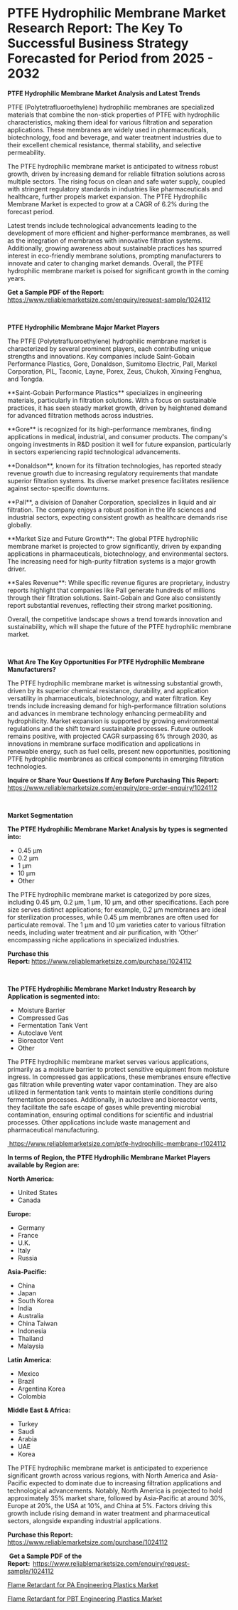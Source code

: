 <p><h1>PTFE Hydrophilic Membrane Market Research Report: The Key To Successful Business Strategy Forecasted for Period from 2025 - 2032</h1></p><p><strong>PTFE Hydrophilic Membrane Market Analysis and Latest Trends</strong></p>
<p><p>PTFE (Polytetrafluoroethylene) hydrophilic membranes are specialized materials that combine the non-stick properties of PTFE with hydrophilic characteristics, making them ideal for various filtration and separation applications. These membranes are widely used in pharmaceuticals, biotechnology, food and beverage, and water treatment industries due to their excellent chemical resistance, thermal stability, and selective permeability. </p><p>The PTFE hydrophilic membrane market is anticipated to witness robust growth, driven by increasing demand for reliable filtration solutions across multiple sectors. The rising focus on clean and safe water supply, coupled with stringent regulatory standards in industries like pharmaceuticals and healthcare, further propels market expansion. The PTFE Hydrophilic Membrane Market is expected to grow at a CAGR of 6.2% during the forecast period.</p><p>Latest trends include technological advancements leading to the development of more efficient and higher-performance membranes, as well as the integration of membranes with innovative filtration systems. Additionally, growing awareness about sustainable practices has spurred interest in eco-friendly membrane solutions, prompting manufacturers to innovate and cater to changing market demands. Overall, the PTFE hydrophilic membrane market is poised for significant growth in the coming years.</p></p>
<p><strong>Get a Sample PDF of the Report:&nbsp;</strong> <a href="https://www.reliablemarketsize.com/enquiry/request-sample/1024112?utm_campaign=2115&utm_medium=2&utm_source=Github&utm_content=ia&utm_term=07032025&utm_id=ptfe-hydrophilic-membrane">https://www.reliablemarketsize.com/enquiry/request-sample/1024112</a></p>
<p>&nbsp;</p>
<p><strong>PTFE Hydrophilic Membrane Major Market Players</strong></p>
<p><p>The PTFE (Polytetrafluoroethylene) hydrophilic membrane market is characterized by several prominent players, each contributing unique strengths and innovations. Key companies include Saint-Gobain Performance Plastics, Gore, Donaldson, Sumitomo Electric, Pall, Markel Corporation, PIL, Taconic, Layne, Porex, Zeus, Chukoh, Xinxing Fenghua, and Tongda.</p><p>**Saint-Gobain Performance Plastics** specializes in engineering materials, particularly in filtration solutions. With a focus on sustainable practices, it has seen steady market growth, driven by heightened demand for advanced filtration methods across industries.</p><p>**Gore** is recognized for its high-performance membranes, finding applications in medical, industrial, and consumer products. The company's ongoing investments in R&D position it well for future expansion, particularly in sectors experiencing rapid technological advancements.</p><p>**Donaldson**, known for its filtration technologies, has reported steady revenue growth due to increasing regulatory requirements that mandate superior filtration systems. Its diverse market presence facilitates resilience against sector-specific downturns.</p><p>**Pall**, a division of Danaher Corporation, specializes in liquid and air filtration. The company enjoys a robust position in the life sciences and industrial sectors, expecting consistent growth as healthcare demands rise globally.</p><p>**Market Size and Future Growth**: The global PTFE hydrophilic membrane market is projected to grow significantly, driven by expanding applications in pharmaceuticals, biotechnology, and environmental sectors. The increasing need for high-purity filtration systems is a major growth driver.</p><p>**Sales Revenue**: While specific revenue figures are proprietary, industry reports highlight that companies like Pall generate hundreds of millions through their filtration solutions. Saint-Gobain and Gore also consistently report substantial revenues, reflecting their strong market positioning.</p><p>Overall, the competitive landscape shows a trend towards innovation and sustainability, which will shape the future of the PTFE hydrophilic membrane market.</p></p>
<p>&nbsp;</p>
<p><strong>What Are The Key Opportunities For PTFE Hydrophilic Membrane Manufacturers?</strong></p>
<p><p>The PTFE hydrophilic membrane market is witnessing substantial growth, driven by its superior chemical resistance, durability, and application versatility in pharmaceuticals, biotechnology, and water filtration. Key trends include increasing demand for high-performance filtration solutions and advances in membrane technology enhancing permeability and hydrophilicity. Market expansion is supported by growing environmental regulations and the shift toward sustainable processes. Future outlook remains positive, with projected CAGR surpassing 6% through 2030, as innovations in membrane surface modification and applications in renewable energy, such as fuel cells, present new opportunities, positioning PTFE hydrophilic membranes as critical components in emerging filtration technologies.</p></p>
<p><strong>Inquire or Share Your Questions If Any Before Purchasing This Report:</strong> <a href="https://www.reliablemarketsize.com/enquiry/pre-order-enquiry/1024112?utm_campaign=2115&utm_medium=2&utm_source=Github&utm_content=ia&utm_term=07032025&utm_id=ptfe-hydrophilic-membrane">https://www.reliablemarketsize.com/enquiry/pre-order-enquiry/1024112</a></p>
<p>&nbsp;</p>
<p><strong>Market Segmentation</strong></p>
<p><strong>The PTFE Hydrophilic Membrane Market Analysis by types is segmented into:</strong></p>
<p><ul><li>0.45 µm</li><li>0.2 µm</li><li>1 µm</li><li>10 µm</li><li>Other</li></ul></p>
<p><p>The PTFE hydrophilic membrane market is categorized by pore sizes, including 0.45 µm, 0.2 µm, 1 µm, 10 µm, and other specifications. Each pore size serves distinct applications; for example, 0.2 µm membranes are ideal for sterilization processes, while 0.45 µm membranes are often used for particulate removal. The 1 µm and 10 µm varieties cater to various filtration needs, including water treatment and air purification, with 'Other' encompassing niche applications in specialized industries.</p></p>
<p><strong>Purchase this Report:&nbsp;</strong><a href="https://www.reliablemarketsize.com/purchase/1024112?utm_campaign=2115&utm_medium=2&utm_source=Github&utm_content=ia&utm_term=07032025&utm_id=ptfe-hydrophilic-membrane">https://www.reliablemarketsize.com/purchase/1024112</a></p>
<p>&nbsp;</p>
<p><strong>The PTFE Hydrophilic Membrane Market Industry Research by Application is segmented into:</strong></p>
<p><ul><li>Moisture Barrier</li><li>Compressed Gas</li><li>Fermentation Tank Vent</li><li>Autoclave Vent</li><li>Bioreactor Vent</li><li>Other</li></ul></p>
<p><p>The PTFE hydrophilic membrane market serves various applications, primarily as a moisture barrier to protect sensitive equipment from moisture ingress. In compressed gas applications, these membranes ensure effective gas filtration while preventing water vapor contamination. They are also utilized in fermentation tank vents to maintain sterile conditions during fermentation processes. Additionally, in autoclave and bioreactor vents, they facilitate the safe escape of gases while preventing microbial contamination, ensuring optimal conditions for scientific and industrial processes. Other applications include waste management and pharmaceutical manufacturing.</p></p>
<p><a href="https://www.reliablemarketsize.com/ptfe-hydrophilic-membrane-r1024112?utm_campaign=2115&utm_medium=2&utm_source=Github&utm_content=ia&utm_term=07032025&utm_id=ptfe-hydrophilic-membrane">&nbsp;https://www.reliablemarketsize.com/ptfe-hydrophilic-membrane-r1024112</a></p>
<p><strong>In terms of Region, the PTFE Hydrophilic Membrane Market Players available by Region are:</strong></p>
<p>
    <p> <strong> North America: </strong>
        <ul>
            <li>United States</li>
            <li>Canada</li>
        </ul>
        </p> 
    <p> <strong> Europe: </strong>
        <ul>
            <li>Germany</li>
            <li>France</li>
            <li>U.K.</li>
            <li>Italy</li>
            <li>Russia</li>
        </ul>
        </p> 
    <p> <strong> Asia-Pacific: </strong>
        <ul>
            <li>China</li>
            <li>Japan</li>
            <li>South Korea</li>
            <li>India</li>
            <li>Australia</li>
            <li>China Taiwan</li>
            <li>Indonesia</li>
            <li>Thailand</li>
            <li>Malaysia</li>
        </ul>
        </p> 
    <p> <strong> Latin America: </strong>
        <ul>
            <li>Mexico</li>
            <li>Brazil</li>
            <li>Argentina Korea</li>
            <li>Colombia</li>
        </ul>
        </p> 
    <p> <strong> Middle East & Africa: </strong>
        <ul>
            <li>Turkey</li>
            <li>Saudi</li>
            <li>Arabia</li>
            <li>UAE</li>
            <li>Korea</li>
        </ul>
    </p>
    </p>
<p><p>The PTFE hydrophilic membrane market is anticipated to experience significant growth across various regions, with North America and Asia-Pacific expected to dominate due to increasing filtration applications and technological advancements. Notably, North America is projected to hold approximately 35% market share, followed by Asia-Pacific at around 30%, Europe at 20%, the USA at 10%, and China at 5%. Factors driving this growth include rising demand in water treatment and pharmaceutical sectors, alongside expanding industrial applications.</p></p>
<p><strong>Purchase this Report: </strong><a href="https://www.reliablemarketsize.com/purchase/1024112?utm_campaign=2115&utm_medium=2&utm_source=Github&utm_content=ia&utm_term=07032025&utm_id=ptfe-hydrophilic-membrane">https://www.reliablemarketsize.com/purchase/1024112</a></p>
<p>&nbsp;<strong>Get a Sample PDF of the Report:&nbsp;&nbsp;</strong><a href="https://www.reliablemarketsize.com/enquiry/request-sample/1024112?utm_campaign=2115&utm_medium=2&utm_source=Github&utm_content=ia&utm_term=07032025&utm_id=ptfe-hydrophilic-membrane">https://www.reliablemarketsize.com/enquiry/request-sample/1024112</a></p>
<p><strong></strong></p>
<p><p><a href="https://github.com/vourkanirza/Market-Research-Report-List-1/blob/main/flame-retardant-for-pa-engineering-plastics-market.md?utm_campaign=2115&utm_medium=2&utm_source=Github&utm_content=ia&utm_term=07032025&utm_id=ptfe-hydrophilic-membrane">Flame Retardant for PA Engineering Plastics Market</a></p><p><a href="https://github.com/jolashta/Market-Research-Report-List-1/blob/main/flame-retardant-for-pbt-engineering-plastics-market.md?utm_campaign=2115&utm_medium=2&utm_source=Github&utm_content=ia&utm_term=07032025&utm_id=ptfe-hydrophilic-membrane">Flame Retardant for PBT Engineering Plastics Market</a></p></p>